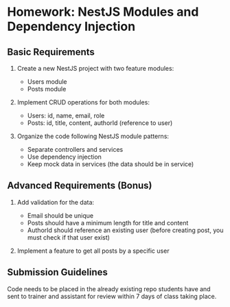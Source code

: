 # Homework: NestJS Modules and Dependency Injection

## Basic Requirements

1. Create a new NestJS project with two feature modules:

   - Users module
   - Posts module

2. Implement CRUD operations for both modules:

   - Users: id, name, email, role
   - Posts: id, title, content, authorId (reference to user)

3. Organize the code following NestJS module patterns:

   - Separate controllers and services
   - Use dependency injection
   - Keep mock data in services (the data should be in service)


## Advanced Requirements (Bonus)

1. Add validation for the data:
   - Email should be unique
   - Posts should have a minimum length for title and content
   - AuthorId should reference an existing user (before creating post, you must check if that user exist)

2. Implement a feature to get all posts by a specific user

## Submission Guidelines

Code needs to be placed in the already existing repo students have and sent to trainer and assistant for review within 7 days of class taking place.
